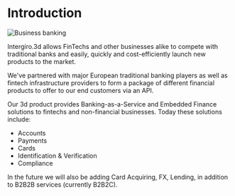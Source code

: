 # Introduction

<img :src="$withBase('/assets/img/introduction.jpg')" alt="Business banking">

Intergiro.3d allows FinTechs and other businesses alike to compete with traditional banks and easily, quickly and cost-efficiently launch new products to the market.

We've partnered with major European traditional banking players as well as fintech infrastructure providers to form a package of different financial products to offer to our end customers via an API.

Our 3d product provides Banking-as-a-Service and Embedded Finance solutions to fintechs and non-financial businesses. Today these solutions include:
 - Accounts
 - Payments
 - Cards
 - Identification & Verification
 - Compliance

In the future we will also be adding Card Acquiring, FX, Lending, in addition to B2B2B services (currently B2B2C).
